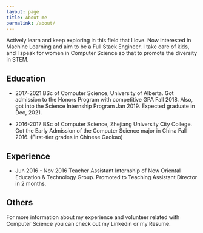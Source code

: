 ```yaml
---
layout: page
title: About me
permalink: /about/
---
```

Actively learn and keep exploring in this field that I love. Now interested in Machine Learning and aim to be a Full Stack Engineer. I take care of kids, and I speak for women in Computer Science so that to promote the diversity in STEM. 

## Education
* 2017-2021 BSc of Computer Science, University of Alberta. Got admission to the Honors Program with competitive GPA Fall 2018. Also, got into the Science Internship Program Jan 2019. Expected graduate in Dec, 2021.

* 2016-2017 BSc of Computer Science, Zhejiang University City College. Got the Early Admission of the Computer Science major in China Fall 2016. (First-tier grades in Chinese Gaokao)

## Experience
* Jun 2016 - Nov 2016 Teacher Assistant Internship of New Oriental Education & Technology Group. Promoted to Teaching Assistant Director in 2 months.

## Others
For more information about my experience and volunteer related with Computer Science you can check out my Linkedin or my Resume.



    

